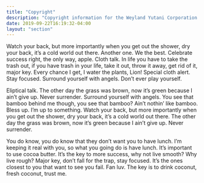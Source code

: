 ```yaml
---
title: "Copyright"
description: "Copyright information for the Weyland Yutani Corporation."
date: 2019-09-22T16:19:32-04:00
layout: "section"
---
```


 Watch your back, but more importantly when you get out the shower, dry your back, it’s a cold world out there. Another one. We the best. Celebrate success right, the only way, apple. Cloth talk. In life you have to take the trash out, if you have trash in your life, take it out, throw it away, get rid of it, major key. Every chance I get, I water the plants, Lion! Special cloth alert. Stay focused. Surround yourself with angels. Don’t ever play yourself.

Eliptical talk. The other day the grass was brown, now it’s green because I ain’t give up. Never surrender. Surround yourself with angels. You see that bamboo behind me though, you see that bamboo? Ain’t nothin’ like bamboo. Bless up. I’m up to something. Watch your back, but more importantly when you get out the shower, dry your back, it’s a cold world out there. The other day the grass was brown, now it’s green because I ain’t give up. Never surrender.

You do know, you do know that they don’t want you to have lunch. I’m keeping it real with you, so what you going do is have lunch. It’s important to use cocoa butter. It’s the key to more success, why not live smooth? Why live rough? Major key, don’t fall for the trap, stay focused. It’s the ones closest to you that want to see you fail. Fan luv. The key is to drink coconut, fresh coconut, trust me.
